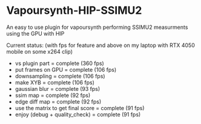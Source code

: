 # Vapoursynth-HIP-SSIMU2
An easy to use plugin for vapoursynth performing SSIMU2 measurments using the GPU with HIP

Current status: (with fps for feature and above on my laptop with RTX 4050 mobile on some x264 clip)

- vs plugin part = complete (360 fps)
- put frames on GPU = complete (106 fps)
- downsampling = complete (106 fps)
- make XYB = complete (106 fps)
- gaussian blur = complete (93 fps)
- ssim map = complete (92 fps)
- edge diff map = complete (92 fps)
- use the matrix to get final score = complete (91 fps)
- enjoy (debug + quality_check) = complete (91 fps)
